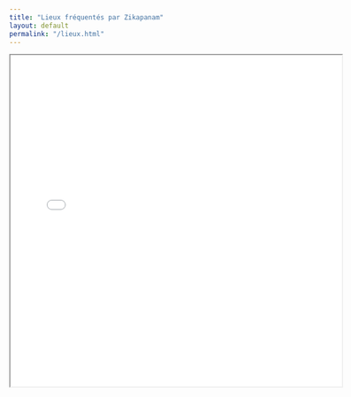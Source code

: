 ```yaml
---
title: "Lieux fréquentés par Zikapanam"
layout: default
permalink: "/lieux.html"
---
```


<iframe src="/zikapanam_carte_des_lieux.include.html" width="600" height="600"></iframe>
